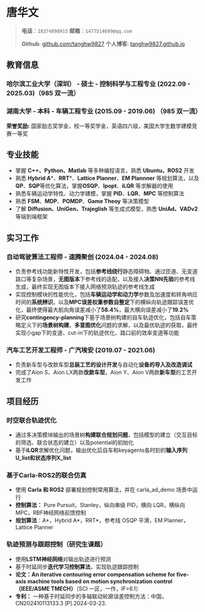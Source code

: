 # 唐华文

> **电话**：`18374898915`   **邮箱**：`1477514699@qq.com`
> 
> **Github**: [github.com/tanghw9827](https://github.com/tanghw9827)  **个人博客**: [tanghw9827.github.io](https://tanghw9827.github.io)
>

## 教育信息

### 哈尔滨工业大学（深圳） - 硕士 - 控制科学与工程专业 (2022.09 - 2025.03)（985 双一流）

### 湖南大学 - 本科 - 车辆工程专业 (2015.09 - 2019.06) （985 双一流）

**荣誉奖励:** 国家励志奖学金，校一等奖学金，英语四六级，美国大学生数学建模竞赛一等奖

## 专业技能

- 掌握 **C++、Python、Matlab** 等多种编程语言，熟悉 **Ubuntu、ROS2** 开发
- 熟悉 **Hybrid A***、**RRT***、**Lattice Planner**、**EM Plannner** 等规划算法，以及 **QP**、**SQP**等优化算法，掌握**OSQP**、**Ipopt**、**iLQR** 等求解器的使用
- 熟悉车辆运动学特性、动力学建模，掌握 **PID**、**LQR**、**MPC** 等控制算法
- 熟悉 **FSM**、**MDP**、**POMDP**、**Game Theoy** 等决策模型
- 了解 **Diffusion、UniGen、Trajeglish** 等⽣成式模型，熟悉 **UniAd、VADv2** 等端到端框架

## 实习工作

### 自动驾驶算法工程师 - 速腾聚创  (2024.04 - 2024.08)
- 负责参考线功能新特性开发，包括**参考线绕行**静态障碍物、通过匝道、无变道路口等复杂场景，**无图版本**下参考线的适配，以及接入**决策NN先验**的参考线生成，最终实现无图版本下接入网络预测轨迹的参考线生成
- 实现控制模块的性能优化，包括**车辆运动学和动力学**参数及加速度和转角响应时间的**系统辨识**，以及**MPC误差权重参数自整定**下的横纵向轨迹跟踪误差优化，最终使得最大航向角误差减小了**58.4%**，最大横向误差减小了**19.2%**
- 研究**contingency-planning**下基于场景树构建的自车轨迹优化，包括自车策略定义下的**场景树构建**，**多意图优化**问题的求解，以及最优轨迹的获取，最终实现小gap下的变道、cut-in下的轨迹优化、路口前的效率变道等功能
### 汽车工艺开发工程师 - 广汽埃安  (2019.07 - 2021.06)
- 负责新车型与改款车型**总装工艺的设计开发**与自动化**设备的导入及改造调试**
- 完成了Aion S、Aion LX两款**改款车型**，Aion Y、Aion V两款**新车型**的工艺开发工作

## 项目经历

### 时空联合轨迹优化
- 通过多决策模块输出的场景树**构建联合规划问题**，包括模型的建立（交互目标的筛选、联合状态的建立）以及potential的初始化
- 基于**iLQR**求解优化问题，输出优化后自车和keyagents各时刻的**输入序列U_list​和状态序列X_list**

###  基于Carla-ROS2的联合仿真
- 使用 **Carla 和 ROS2** 部署规划控制常用算法，并在 carla_ad_demo 场景中运行
- **控制算法：** Pure Pursuit，Stanley，纵向串级 PID，横向 LQR，横纵向 MPC，RBF神经网络前馈控制
- **规划算法**：A\*，Hybrid A\*，RRT\*，参考线 OSQP 平滑，EM Planner，Lattice Planner

### 轨迹预测与跟踪控制（研究生课题）
- 使用**LSTM神经网络**对输出轨迹进行预测
- 基于时延同步**迭代学习控制算法**，实现轨迹跟踪控制
- **论文：An iterative contouring error compensation scheme for five-axis machine tools based on motion synchronization control（IEEE/ASME TMECH）**（SCI 一区，一作，IF=6.1）
- **专利：** 一种基于时延同步的多轴联动轮廓误差控制方法：中国，CN202410113133.3 [P].2024-03-23.
